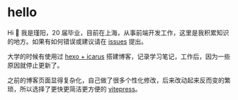 # hello

Hi 👋 我是瑾阳，20 届毕业，目前在上海，从事前端开发工作，这里是我积累知识的地方。如果有如何错误或建议请在 [issues](https://github.com/Jinyang79/blog-vitepress/issues) 提出。

大学的时候有使用过 [hexo + icarus](https://jinyang79.github.io/blog-hexo-icarus/) 搭建博客，记录学习笔记，工作后，因为一些原因就停止更新了。

之前的博客页面显得复杂化，自己做了很多个性化修改，后来改动起来反而变的繁琐，所以选择了更快更简洁更方便的 [vitepress](https://vitepress.vuejs.org/)。
